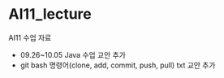 # AI11_lecture
AI11 수업 자료

- 09.26~10.05 Java 수업 교안 추가
- git bash 명령어(clone, add, commit, push, pull) txt 교안 추가
